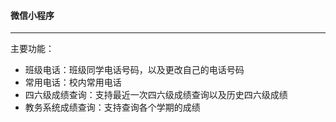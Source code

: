 #### 微信小程序
---
主要功能：

* 班级电话：班级同学电话号码，以及更改自己的电话号码
* 常用电话：校内常用电话
* 四六级成绩查询：支持最近一次四六级成绩查询以及历史四六级成绩
* 教务系统成绩查询：支持查询各个学期的成绩
